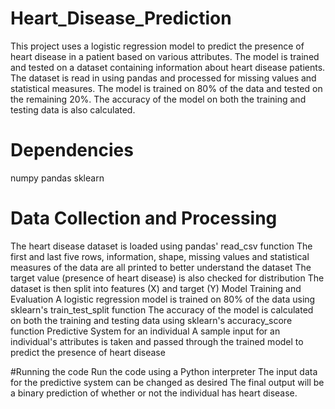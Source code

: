 # Heart_Disease_Prediction
This project uses a logistic regression model to predict the presence of heart disease in a patient based on various attributes. The model is trained and tested on a dataset containing information about heart disease patients. The dataset is read in using pandas and processed for missing values and statistical measures. The model is trained on 80% of the data and tested on the remaining 20%. The accuracy of the model on both the training and testing data is also calculated.

# Dependencies
numpy
pandas
sklearn

# Data Collection and Processing
The heart disease dataset is loaded using pandas' read_csv function
The first and last five rows, information, shape, missing values and statistical measures of the data are all printed to better understand the dataset
The target value (presence of heart disease) is also checked for distribution
The dataset is then split into features (X) and target (Y)
Model Training and Evaluation
A logistic regression model is trained on 80% of the data using sklearn's train_test_split function
The accuracy of the model is calculated on both the training and testing data using sklearn's accuracy_score function
Predictive System for an individual
A sample input for an individual's attributes is taken and passed through the trained model to predict the presence of heart disease

#Running the code
Run the code using a Python interpreter
The input data for the predictive system can be changed as desired
The final output will be a binary prediction of whether or not the individual has heart disease.
